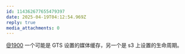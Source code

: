 ```yaml
---
id: 114362677655479397
date: 2025-04-19T04:12:54.969Z
reply: true
media_attachments: 0
---
```


[@1900](https://social.1900.live/@1900) 一个可能是 GTS 设置的媒体缓存，另一个是 s3 上设置的生命周期。

